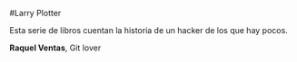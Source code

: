 #Larry Plotter

Esta serie de libros cuentan la historia de un hacker de los que hay pocos.

**Raquel Ventas**, Git lover

